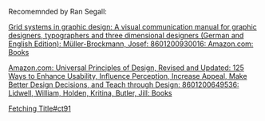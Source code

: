 Recomemnded by Ran Segall:

[Grid systems in graphic design: A visual communication manual for graphic designers, typographers and three dimensional designers (German and English Edition): Müller-Brockmann, Josef: 8601200930016: Amazon.com: Books](https://www.amazon.com/Grid-systems-graphic-design-communication/dp/3721201450)

[Amazon.com: Universal Principles of Design, Revised and Updated: 125 Ways to Enhance Usability, Influence Perception, Increase Appeal, Make Better Design Decisions, and Teach through Design: 8601200649536: Lidwell, William, Holden, Kritina, Butler, Jill: Books](https://www.amazon.com/Universal-Principles-Design-Revised-Updated/dp/1592535879/ref=sr_1_2?crid=3CJ9YTXN1O8QL&dib=eyJ2IjoiMSJ9.tTmNcXEPM0Hq83NpCVWPSs2T-tiNgUGMTW2YNessqkM7pZc9LRJiSTi3Z9kW_pn7i2exw0MZdJXDBO2aGU22xtPuGQ2gZENld2ihxkoZPc_hXejqcQJZ31VzrfoODR2NDi_N1VsTkeCizQeDI0-7EPAMazaPmrqTOLIup_q8UjU4sNwivjGru7DHx_mBk9KV5nkRl5QNQ3mLPkl0egRZ3L7SCmzGY6W1-ejfmOnnkGQ.5wHt7Mlvx1vxN2azOvznwgJsiGLS8clWwF4rLncPnfM&dib_tag=se&keywords=universal+principles+of+design&qid=1726483655&s=books&sprefix=universal+principles+of+design%2Cstripbooks-intl-ship%2C242&sr=1-2)

[Fetching Title#ct91](https://www.amazon.com/Dont-Make-Think-Revisited-Usability/dp/0321965515/ref=sr_1_1?crid=1A12ELVN9OQA&dib=eyJ2IjoiMSJ9.qQS_-gDkiKpoayqMU5wKaJ2Sj3pVF-rb4mvsUAb08PpMuTyPGngDmGiqr76RspDkMu7eT7iDNL1ZZNKkaht2-eUpKR2c5E0mrW4k9h6C9ZgiG8cHgJ4oQDpPFOSJpZ6ODcQuyibLopHoNcJvK3hOzOb-O8a1jd554P5kPhyQS2imGSMzJWMxWKu2Re8YOLR8SfP3-1TBzt6x3YYJxFmQmHAHDTVFPSNwosm3okUukIQ.h28xvoeWVDM1id9aocHOMW7clw9gvRl2M1p9hRbsKLU&dib_tag=se&keywords=don%27t+make+me+think&qid=1726483680&s=books&sprefix=don%27t+make+%2Cstripbooks-intl-ship%2C237&sr=1-1)
